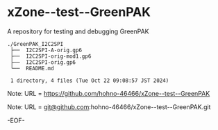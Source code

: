 # xZone--test--GreenPAK

A repository for testing and debugging GreenPAK

    ./GreenPAK_I2C2SPI
     ├──  I2C2SPI-A-orig.gp6
     ├──  I2C2SPI-orig-mod1.gp6
     ├──  I2C2SPI-orig.gp6
     └──  README.md
     
     1 directory, 4 files (Tue Oct 22 09:08:57 JST 2024)


Note: URL = https://github.com/hohno-46466/xZone--test--GreenPAK

Note: URL = git@github.com:hohno-46466/xZone--test--GreenPAK.git

-EOF-
